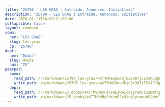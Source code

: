 ```yaml
---
title: "25790 - LES GRAS | Entraide, Annonces, Initiatives"
description: "25790 - LES GRAS | Entraide, Annonces, Initiatives"
date: 2020-01-11T14:09:21+09:00
collapsible: false
layout: commune
comm:
  nom: "LES GRAS"
  slug: les-gras
  cp: "25790"
dept:
  nom: "Doubs"
  slug: doubs
  num: "25"
peerpad:
  comm:
    read_path: /r/markdown/25790_les-gras/4XTTM4EGnad8jnZx387j5EXJFCQpFrzz4RLzxPSmj1inNQ6TQ
    write_path: /w/markdown/25790_les-gras/4XTTM4EGnad8jnZx387j5EXJFCQpFrzz4RLzxPSmj1inNQ6TQ-K3TgTyiNeEiPDRUfW6uVq3arnEoHgJeUmkiSTULSuTPzMpYgemPgApkwWzqoMQ5FJ1a1FH8ezUVJsSZ7TmiF3djej1pivyKkagVoqBs3cwY3N2788R9VZZkZ3adwW1RQRkdkoYeS
  dept:
    read_path: /r/markdown/25_doubs/4XTTM9HdyFdcsmEJw91cq1yramubS2Nmf1ps2s84xcMxY74Zv
    write_path: /w/markdown/25_doubs/4XTTM9HdyFdcsmEJw91cq1yramubS2Nmf1ps2s84xcMxY74Zv-K3TgURza6A4QY75MscA2g52nUX9tjMQaHW9mgBSgyRKNNp3M6gkaXA9iDDtpbSx22mTSZbQLYS1izbwsznz8e9u5BERCmGKxZ379xV2nAaDe1bGyxrjytc7G1EcbGtknRFYQ1Lxp
---
```


